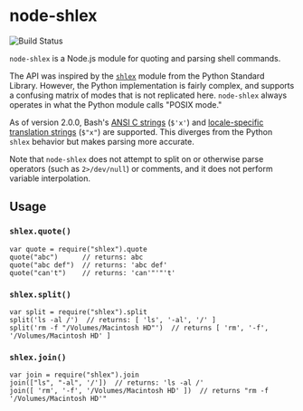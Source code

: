 # node-shlex

![Build Status](https://github.com/rgov/node-shlex/workflows/Node.js%20CI/badge.svg)

`node-shlex` is a Node.js module for quoting and parsing shell commands.

The API was inspired by the [`shlex`][pyshlex] module from the Python Standard 
Library. However, the Python implementation is fairly complex, and supports a
confusing matrix of modes that is not replicated here. `node-shlex` always
operates in what the Python module calls "POSIX mode."

[pyshlex]: https://docs.python.org/3/library/shlex.html

As of version 2.0.0, Bash's [ANSI C strings][ansi-c] (`$'x'`) and
[locale-specific translation strings][locale] (`$"x"`) are supported. This
diverges from the Python `shlex` behavior but makes parsing more accurate.

[ansi-c]: https://www.gnu.org/software/bash/manual/html_node/ANSI_002dC-Quoting.html
[locale]: https://www.gnu.org/software/bash/manual/html_node/Locale-Translation.html

Note that `node-shlex` does not attempt to split on or otherwise parse 
operators (such as `2>/dev/null`) or comments, and it does not perform variable interpolation.

## Usage

### `shlex.quote()`

```node
var quote = require("shlex").quote
quote("abc")      // returns: abc
quote("abc def")  // returns: 'abc def'
quote("can't")    // returns: 'can'"'"'t'
```

### `shlex.split()`

```node
var split = require("shlex").split
split('ls -al /')  // returns: [ 'ls', '-al', '/' ]
split('rm -f "/Volumes/Macintosh HD"')  // returns [ 'rm', '-f', '/Volumes/Macintosh HD' ]
```

### `shlex.join()`

```node
var join = require("shlex").join
join(["ls", "-al", '/'])  // returns: 'ls -al /'
join([ 'rm', '-f', '/Volumes/Macintosh HD' ])  // returns "rm -f '/Volumes/Macintosh HD'"
```
